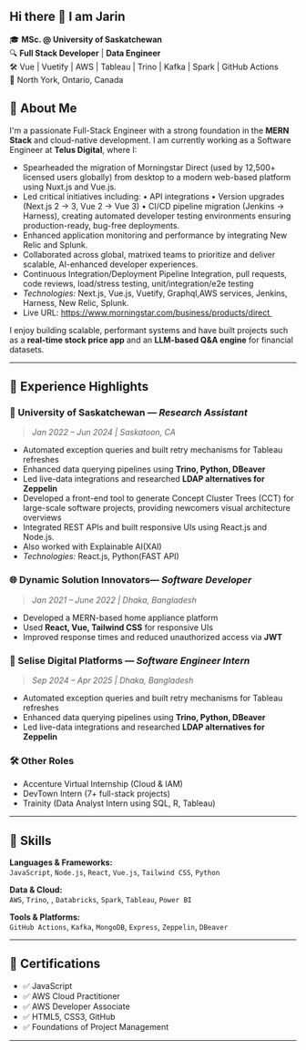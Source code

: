 ## Hi there 👋 I am Jarin

🎓 **MSc. @ University of Saskatchewan**  
🔍 **Full Stack Developer** | **Data Engineer**  
🛠️ Vue | Vuetify | AWS | Tableau | Trino | Kafka | Spark | GitHub Actions  
📍 North York, Ontario, Canada


## 🚀 About Me

I'm a passionate Full-Stack Engineer with a strong foundation in the **MERN Stack** and cloud-native development. I am currently working as a Software Engineer at **Telus Digital**, where I:

-  Spearheaded the migration of Morningstar Direct (used by 12,500+ licensed users globally) from desktop to a modern web-based platform using Nuxt.js and Vue.js.
-  Led critical initiatives including: 
•  API integrations
•  Version upgrades (Next.js 2 → 3, Vue 2 → Vue 3)
•  CI/CD pipeline migration (Jenkins → Harness), creating automated developer testing environments ensuring production-ready,	bug-free deployments.
- Enhanced application monitoring and performance by integrating New Relic and Splunk.
- Collaborated across global, matrixed teams to prioritize and deliver scalable, AI-enhanced developer experiences.
- Continuous Integration/Deployment Pipeline Integration, pull requests, code reviews, load/stress testing, unit/integration/e2e testing
- *Technologies:* Next.js, Vue.js, Vuetify, Graphql,AWS services, Jenkins, Harness, New Relic, Splunk.
- Live URL: https://www.morningstar.com/business/products/direct 


I enjoy building scalable, performant systems and have built projects such as a **real-time stock price app** and an **LLM-based Q&A engine** for financial datasets.

---

## 💼 Experience Highlights

### 🏦 University of Saskatchewan — *Research Assistant*
> *Jan 2022 – Jun 2024 | Saskatoon, CA*
- Automated exception queries and built retry mechanisms for Tableau refreshes
- Enhanced data querying pipelines using **Trino, Python, DBeaver**
- Led live-data integrations and researched **LDAP alternatives for Zeppelin**
- Developed a front-end tool to generate Concept Cluster Trees (CCT) for large-scale software projects, providing newcomers visual architecture overviews 
- Integrated REST APIs and built responsive UIs using React.js and Node.js.
- Also worked with Explainable AI(XAI)
- *Technologies:* React.js, Python(FAST API)

### 🌐 Dynamic Solution Innovators— *Software Developer*
> *Jan 2021 – June 2022 | Dhaka, Bangladesh*
- Developed a MERN-based home appliance platform
- Used **React, Vue, Tailwind CSS** for responsive UIs
- Improved response times and reduced unauthorized access via **JWT**

### 🏦 Selise Digital Platforms — *Software Engineer Intern*
> *Sep 2024 – Apr 2025 | Dhaka, Bangladesh*
- Automated exception queries and built retry mechanisms for Tableau refreshes
- Enhanced data querying pipelines using **Trino, Python, DBeaver**
- Led live-data integrations and researched **LDAP alternatives for Zeppelin**

### 🛠️ Other Roles
- Accenture Virtual Internship (Cloud & IAM)
- DevTown Intern (7+ full-stack projects)
- Trainity (Data Analyst Intern using SQL, R, Tableau)

---

## 🧰 Skills

**Languages & Frameworks:**  
`JavaScript`, `Node.js`, `React`, `Vue.js`, `Tailwind CSS`, `Python`

**Data & Cloud:**  
`AWS`, `Trino`, , `Databricks`, `Spark`, `Tableau`, `Power BI`

**Tools & Platforms:**  
`GitHub Actions`, `Kafka`, `MongoDB`, `Express`, `Zeppelin`, `DBeaver`

---

## 📜 Certifications
- ✅ JavaScript
- ✅ AWS Cloud Practitioner
- ✅ AWS Developer Associate
- ✅ HTML5, CSS3, GitHub
- ✅ Foundations of Project Management

---



<!--
- Led **Tableau-Trino integration** for live data access
- Built robust **REST API** automation tools
- Explored scalable cloud solutions with **Snowflake, Databricks, and AWS SageMaker**
- Worked extensively with **Python, Trino, DBeaver**, and data pipelines
Here are some ideas to get you started:

- 🔭 I’m currently working on ...
- 🌱 I’m currently learning ...
- 👯 I’m looking to collaborate on ...
- 🤔 I’m looking for help with ...
- 💬 Ask me about ...
- 📫 How to reach me: ...
- 😄 Pronouns: ...
- ⚡ Fun fact: ...
-->
